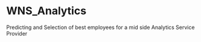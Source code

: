 # WNS_Analytics
Predicting and Selection of best employees for a mid side Analytics Service Provider

